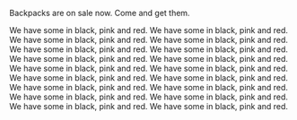 Backpacks are on sale now. Come and get them.

We have some in black, pink and red.
We have some in black, pink and red.
We have some in black, pink and red.
We have some in black, pink and red.
We have some in black, pink and red.
We have some in black, pink and red.
We have some in black, pink and red.
We have some in black, pink and red.
We have some in black, pink and red.
We have some in black, pink and red.
We have some in black, pink and red.
We have some in black, pink and red.
We have some in black, pink and red.
We have some in black, pink and red.
We have some in black, pink and red.
We have some in black, pink and red.
We have some in black, pink and red.
We have some in black, pink and red.